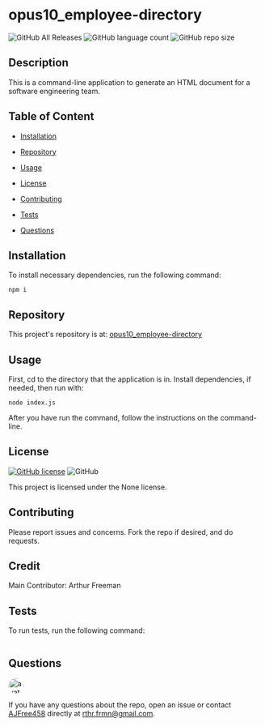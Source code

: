 # opus10_employee-directory

![GitHub All Releases](https://img.shields.io/github/languages/top/AJFree458/opus10_employee-directory) ![GitHub language count](https://img.shields.io/github/languages/count/AJFree458/opus10_employee-directory) ![GitHub repo size](https://img.shields.io/github/repo-size/AJFree458/opus10_employee-directory)

## Description

This is a command-line application to generate an HTML document for a software engineering team. 

## Table of Content

* [Installation](#installation)

* [Repository](#repository)

* [Usage](#usage)

* [License](#license)

* [Contributing](#contributing)

* [Tests](#tests)

* [Questions](#questions)

## Installation

To install necessary dependencies, run the following command:

```
npm i
```

## Repository

This project's repository is at: [opus10_employee-directory](https://github.com/AJFree458/opus10_employee-directory)

## Usage



First, cd to the directory that the application is in. Install dependencies, if needed, then run with:

```
node index.js
```

After you have run the command, follow the instructions on the command-line.

## License

[![GitHub license](https://img.shields.io/static/v1?label=License&message=None&color=blue)](https://github.com/AJFree458/opus10_employee-directory) ![GitHub](https://img.shields.io/github/license/AJFree458/opus10_employee-directory)

This project is licensed under the None license.

## Contributing

Please report issues and concerns. Fork the repo if desired, and do requests.

## Credit

Main Contributor: Arthur Freeman

## Tests

To run tests, run the following command:

```

```

## Questions

<img src="https://avatars3.githubusercontent.com/u/59231957?v=4" alt="avatar" style="border-radius: 16px" width="30" />

If you have any questions about the repo, open an issue or contact [AJFree458](https://api.github.com/users/AJFree458) directly at rthr.frmn@gmail.com.
